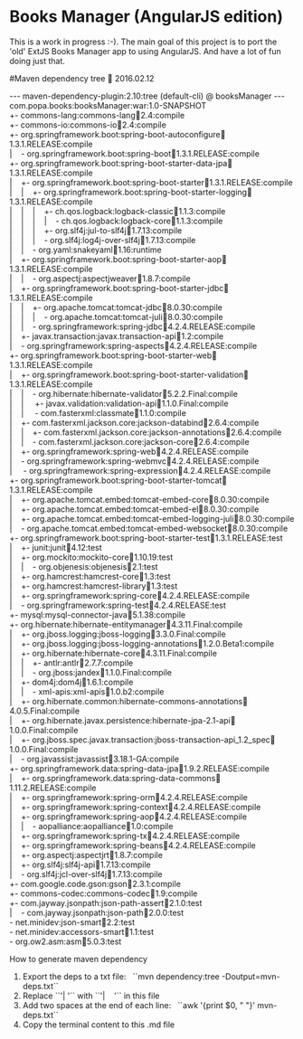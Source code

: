 # Books Manager (AngularJS edition)

This is a work in progress :-).
The main goal of this project is to port the 'old' ExtJS Books Manager app to using AngularJS. And have a lot of fun doing just that.

#Maven dependency tree :date: 2016.02.12
 
 --- maven-dependency-plugin:2.10:tree (default-cli) @ booksManager ---   
 com.popa.books:booksManager:war:1.0-SNAPSHOT  
 +- commons-lang:commons-lang:jar:2.4:compile  
 +- commons-io:commons-io:jar:2.4:compile  
 +- org.springframework.boot:spring-boot-autoconfigure:jar:1.3.1.RELEASE:compile  
 |&nbsp;&nbsp;&nbsp;&nbsp;\- org.springframework.boot:spring-boot:jar:1.3.1.RELEASE:compile  
 +- org.springframework.boot:spring-boot-starter-data-jpa:jar:1.3.1.RELEASE:compile  
 |&nbsp;&nbsp;&nbsp;&nbsp;+- org.springframework.boot:spring-boot-starter:jar:1.3.1.RELEASE:compile  
 |&nbsp;&nbsp;&nbsp;&nbsp;|&nbsp;&nbsp;&nbsp;&nbsp;+- org.springframework.boot:spring-boot-starter-logging:jar:1.3.1.RELEASE:compile  
 |&nbsp;&nbsp;&nbsp;&nbsp;|&nbsp;&nbsp;&nbsp;&nbsp;|&nbsp;&nbsp;&nbsp;&nbsp;+- ch.qos.logback:logback-classic:jar:1.1.3:compile  
 |&nbsp;&nbsp;&nbsp;&nbsp;|&nbsp;&nbsp;&nbsp;&nbsp;|&nbsp;&nbsp;&nbsp;&nbsp;|&nbsp;&nbsp;&nbsp;&nbsp;\- ch.qos.logback:logback-core:jar:1.1.3:compile  
 |&nbsp;&nbsp;&nbsp;&nbsp;|&nbsp;&nbsp;&nbsp;&nbsp;|&nbsp;&nbsp;&nbsp;&nbsp;+- org.slf4j:jul-to-slf4j:jar:1.7.13:compile  
 |&nbsp;&nbsp;&nbsp;&nbsp;|&nbsp;&nbsp;&nbsp;&nbsp;|&nbsp;&nbsp;&nbsp;&nbsp;\- org.slf4j:log4j-over-slf4j:jar:1.7.13:compile  
 |&nbsp;&nbsp;&nbsp;&nbsp;|&nbsp;&nbsp;&nbsp;&nbsp;\- org.yaml:snakeyaml:jar:1.16:runtime  
 |&nbsp;&nbsp;&nbsp;&nbsp;+- org.springframework.boot:spring-boot-starter-aop:jar:1.3.1.RELEASE:compile  
 |&nbsp;&nbsp;&nbsp;&nbsp;|&nbsp;&nbsp;&nbsp;&nbsp;\- org.aspectj:aspectjweaver:jar:1.8.7:compile  
 |&nbsp;&nbsp;&nbsp;&nbsp;+- org.springframework.boot:spring-boot-starter-jdbc:jar:1.3.1.RELEASE:compile  
 |&nbsp;&nbsp;&nbsp;&nbsp;|&nbsp;&nbsp;&nbsp;&nbsp;+- org.apache.tomcat:tomcat-jdbc:jar:8.0.30:compile  
 |&nbsp;&nbsp;&nbsp;&nbsp;|&nbsp;&nbsp;&nbsp;&nbsp;|&nbsp;&nbsp;&nbsp;&nbsp;\- org.apache.tomcat:tomcat-juli:jar:8.0.30:compile  
 |&nbsp;&nbsp;&nbsp;&nbsp;|&nbsp;&nbsp;&nbsp;&nbsp;\- org.springframework:spring-jdbc:jar:4.2.4.RELEASE:compile  
 |&nbsp;&nbsp;&nbsp;&nbsp;+- javax.transaction:javax.transaction-api:jar:1.2:compile  
 |&nbsp;&nbsp;&nbsp;&nbsp;\- org.springframework:spring-aspects:jar:4.2.4.RELEASE:compile  
 +- org.springframework.boot:spring-boot-starter-web:jar:1.3.1.RELEASE:compile  
 |&nbsp;&nbsp;&nbsp;&nbsp;+- org.springframework.boot:spring-boot-starter-validation:jar:1.3.1.RELEASE:compile  
 |&nbsp;&nbsp;&nbsp;&nbsp;|&nbsp;&nbsp;&nbsp;&nbsp;\- org.hibernate:hibernate-validator:jar:5.2.2.Final:compile  
 |&nbsp;&nbsp;&nbsp;&nbsp;|&nbsp;&nbsp;&nbsp;&nbsp;   +- javax.validation:validation-api:jar:1.1.0.Final:compile  
 |&nbsp;&nbsp;&nbsp;&nbsp;|&nbsp;&nbsp;&nbsp;&nbsp;   \- com.fasterxml:classmate:jar:1.1.0:compile  
 |&nbsp;&nbsp;&nbsp;&nbsp;+- com.fasterxml.jackson.core:jackson-databind:jar:2.6.4:compile  
 |&nbsp;&nbsp;&nbsp;&nbsp;|&nbsp;&nbsp;&nbsp;&nbsp;+- com.fasterxml.jackson.core:jackson-annotations:jar:2.6.4:compile  
 |&nbsp;&nbsp;&nbsp;&nbsp;|&nbsp;&nbsp;&nbsp;&nbsp;\- com.fasterxml.jackson.core:jackson-core:jar:2.6.4:compile  
 |&nbsp;&nbsp;&nbsp;&nbsp;+- org.springframework:spring-web:jar:4.2.4.RELEASE:compile  
 |&nbsp;&nbsp;&nbsp;&nbsp;\- org.springframework:spring-webmvc:jar:4.2.4.RELEASE:compile  
 |&nbsp;&nbsp;&nbsp;&nbsp;   \- org.springframework:spring-expression:jar:4.2.4.RELEASE:compile  
 +- org.springframework.boot:spring-boot-starter-tomcat:jar:1.3.1.RELEASE:compile  
 |&nbsp;&nbsp;&nbsp;&nbsp;+- org.apache.tomcat.embed:tomcat-embed-core:jar:8.0.30:compile  
 |&nbsp;&nbsp;&nbsp;&nbsp;+- org.apache.tomcat.embed:tomcat-embed-el:jar:8.0.30:compile  
 |&nbsp;&nbsp;&nbsp;&nbsp;+- org.apache.tomcat.embed:tomcat-embed-logging-juli:jar:8.0.30:compile  
 |&nbsp;&nbsp;&nbsp;&nbsp;\- org.apache.tomcat.embed:tomcat-embed-websocket:jar:8.0.30:compile  
 +- org.springframework.boot:spring-boot-starter-test:jar:1.3.1.RELEASE:test  
 |&nbsp;&nbsp;&nbsp;&nbsp;+- junit:junit:jar:4.12:test  
 |&nbsp;&nbsp;&nbsp;&nbsp;+- org.mockito:mockito-core:jar:1.10.19:test  
 |&nbsp;&nbsp;&nbsp;&nbsp;|&nbsp;&nbsp;&nbsp;&nbsp;\- org.objenesis:objenesis:jar:2.1:test  
 |&nbsp;&nbsp;&nbsp;&nbsp;+- org.hamcrest:hamcrest-core:jar:1.3:test  
 |&nbsp;&nbsp;&nbsp;&nbsp;+- org.hamcrest:hamcrest-library:jar:1.3:test  
 |&nbsp;&nbsp;&nbsp;&nbsp;+- org.springframework:spring-core:jar:4.2.4.RELEASE:compile  
 |&nbsp;&nbsp;&nbsp;&nbsp;\- org.springframework:spring-test:jar:4.2.4.RELEASE:test  
 +- mysql:mysql-connector-java:jar:5.1.38:compile  
 +- org.hibernate:hibernate-entitymanager:jar:4.3.11.Final:compile  
 |&nbsp;&nbsp;&nbsp;&nbsp;+- org.jboss.logging:jboss-logging:jar:3.3.0.Final:compile  
 |&nbsp;&nbsp;&nbsp;&nbsp;+- org.jboss.logging:jboss-logging-annotations:jar:1.2.0.Beta1:compile  
 |&nbsp;&nbsp;&nbsp;&nbsp;+- org.hibernate:hibernate-core:jar:4.3.11.Final:compile  
 |&nbsp;&nbsp;&nbsp;&nbsp;|&nbsp;&nbsp;&nbsp;&nbsp;+- antlr:antlr:jar:2.7.7:compile  
 |&nbsp;&nbsp;&nbsp;&nbsp;|&nbsp;&nbsp;&nbsp;&nbsp;\- org.jboss:jandex:jar:1.1.0.Final:compile  
 |&nbsp;&nbsp;&nbsp;&nbsp;+- dom4j:dom4j:jar:1.6.1:compile  
 |&nbsp;&nbsp;&nbsp;&nbsp;|&nbsp;&nbsp;&nbsp;&nbsp;\- xml-apis:xml-apis:jar:1.0.b2:compile  
 |&nbsp;&nbsp;&nbsp;&nbsp;+- org.hibernate.common:hibernate-commons-annotations:jar:4.0.5.Final:compile  
 |&nbsp;&nbsp;&nbsp;&nbsp;+- org.hibernate.javax.persistence:hibernate-jpa-2.1-api:jar:1.0.0.Final:compile  
 |&nbsp;&nbsp;&nbsp;&nbsp;+- org.jboss.spec.javax.transaction:jboss-transaction-api_1.2_spec:jar:1.0.0.Final:compile  
 |&nbsp;&nbsp;&nbsp;&nbsp;\- org.javassist:javassist:jar:3.18.1-GA:compile  
 +- org.springframework.data:spring-data-jpa:jar:1.9.2.RELEASE:compile  
 |&nbsp;&nbsp;&nbsp;&nbsp;+- org.springframework.data:spring-data-commons:jar:1.11.2.RELEASE:compile  
 |&nbsp;&nbsp;&nbsp;&nbsp;+- org.springframework:spring-orm:jar:4.2.4.RELEASE:compile  
 |&nbsp;&nbsp;&nbsp;&nbsp;+- org.springframework:spring-context:jar:4.2.4.RELEASE:compile  
 |&nbsp;&nbsp;&nbsp;&nbsp;+- org.springframework:spring-aop:jar:4.2.4.RELEASE:compile  
 |&nbsp;&nbsp;&nbsp;&nbsp;|&nbsp;&nbsp;&nbsp;&nbsp;\- aopalliance:aopalliance:jar:1.0:compile  
 |&nbsp;&nbsp;&nbsp;&nbsp;+- org.springframework:spring-tx:jar:4.2.4.RELEASE:compile  
 |&nbsp;&nbsp;&nbsp;&nbsp;+- org.springframework:spring-beans:jar:4.2.4.RELEASE:compile  
 |&nbsp;&nbsp;&nbsp;&nbsp;+- org.aspectj:aspectjrt:jar:1.8.7:compile  
 |&nbsp;&nbsp;&nbsp;&nbsp;+- org.slf4j:slf4j-api:jar:1.7.13:compile  
 |&nbsp;&nbsp;&nbsp;&nbsp;\- org.slf4j:jcl-over-slf4j:jar:1.7.13:compile  
 +- com.google.code.gson:gson:jar:2.3.1:compile  
 +- commons-codec:commons-codec:jar:1.9:compile  
 +- com.jayway.jsonpath:json-path-assert:jar:2.1.0:test  
 |&nbsp;&nbsp;&nbsp;&nbsp;\- com.jayway.jsonpath:json-path:jar:2.0.0:test  
 \- net.minidev:json-smart:jar:2.2:test  
    \- net.minidev:accessors-smart:jar:1.1:test  
       \- org.ow2.asm:asm:jar:5.0.3:test  
 
 How to generate maven dependency
 <ol>
    <li> Export the deps to a txt file:  
        &nbsp;&nbsp;``mvn dependency:tree -Doutput=mvn-deps.txt`` </li>
    <li> Replace ``'|  '`` with ``'|&nbsp;&nbsp;&nbsp;&nbsp;'`` in this file</li>
    <li> Add two spaces at the end of each line:  
    &nbsp;&nbsp;``awk '{print $0, "  "}' mvn-deps.txt``
    </li>
    <li> Copy the terminal content to this .md file</li>
 <ol>